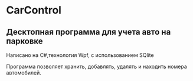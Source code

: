 # CarControl
## Десктопная программа для учета авто на парковке

Написано на C#,технология Wpf, с использованием SQlite

Программа позволяет хранить, добавлять, удалять и находить номера автомобилей.

